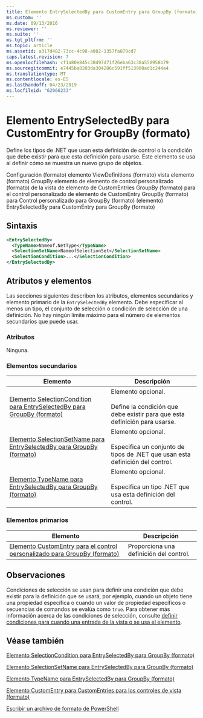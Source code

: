 ```yaml
---
title: Elemento EntrySelectedBy para CustomEntry para GroupBy (formato) | Microsoft Docs
ms.custom: ''
ms.date: 09/13/2016
ms.reviewer: ''
ms.suite: ''
ms.tgt_pltfrm: ''
ms.topic: article
ms.assetid: a317d482-73cc-4c98-a002-1357fa879cd7
caps.latest.revision: 7
ms.openlocfilehash: cf1a80e845c38d97d71f26eba63c38a550958b79
ms.sourcegitcommit: e7445ba8203da304286c591ff513900ad1c244a4
ms.translationtype: MT
ms.contentlocale: es-ES
ms.lasthandoff: 04/23/2019
ms.locfileid: "62066233"
---
```

# <a name="entryselectedby-element-for-customentry-for-groupby-format"></a>Elemento EntrySelectedBy para CustomEntry for GroupBy (formato)

Define los tipos de .NET que usan esta definición de control o la condición que debe existir para que esta definición para usarse. Este elemento se usa al definir cómo se muestra un nuevo grupo de objetos.

Configuración (formato) elemento ViewDefinitions (formato) vista elemento (formato) GroupBy elemento de elemento de control personalizado (formato) de la vista de elemento de CustomEntries GroupBy (formato) para el control personalizado de elemento de CustomEntry GroupBy (formato) para Control personalizado para GroupBy (formato) (elemento) EntrySelectedBy para CustomEntry para GroupBy (formato)

## <a name="syntax"></a>Sintaxis

```xml
<EntrySelectedBy>
  <TypeName>Nameof.NetType</TypeName>
  <SelectionSetName>NameofSelectionSet</SelectionSetName>
  <SelectionCondition>...</SelectionCondition>
</EntrySelectedBy>
```

## <a name="attributes-and-elements"></a>Atributos y elementos

Las secciones siguientes describen los atributos, elementos secundarios y elemento primario de la `EntrySelectedBy` elemento. Debe especificar al menos un tipo, el conjunto de selección o condición de selección de una definición. No hay ningún límite máximo para el número de elementos secundarios que puede usar.

### <a name="attributes"></a>Atributos

Ninguna.

### <a name="child-elements"></a>Elementos secundarios

|Elemento|Descripción|
|-------------|-----------------|
|[Elemento SelectionCondition para EntrySelectedBy para GroupBy (formato)](./selectioncondition-element-for-entryselectedby-for-groupby-format.md)|Elemento opcional.<br /><br /> Define la condición que debe existir para que esta definición para usarse.|
|[Elemento SelectionSetName para EntrySelectedBy para GroupBy (formato)](./selectionsetname-element-for-entryselectedby-for-groupby-format.md)|Elemento opcional.<br /><br /> Especifica un conjunto de tipos de .NET que usan esta definición del control.|
|[Elemento TypeName para EntrySelectedBy para GroupBy (formato)](./typename-element-for-entryselectedby-for-groupby-format.md)|Elemento opcional.<br /><br /> Especifica un tipo .NET que usa esta definición del control.|

### <a name="parent-elements"></a>Elementos primarios

|Elemento|Descripción|
|-------------|-----------------|
|[Elemento CustomEntry para el control personalizado para GroupBy (formato)](./customentry-element-for-customcontrol-for-groupby-format.md)|Proporciona una definición del control.|

## <a name="remarks"></a>Observaciones

Condiciones de selección se usan para definir una condición que debe existir para la definición que se usará, por ejemplo, cuando un objeto tiene una propiedad específica o cuando un valor de propiedad específicos o secuencias de comandos se evalúa como `true`. Para obtener más información acerca de las condiciones de selección, consulte [definir condiciones para cuando una entrada de la vista o se usa el elemento](./defining-conditions-for-displaying-data.md).

## <a name="see-also"></a>Véase también

[Elemento SelectionCondition para EntrySelectedBy para GroupBy (formato)](./selectioncondition-element-for-entryselectedby-for-groupby-format.md)

[Elemento SelectionSetName para EntrySelectedBy para GroupBy (formato)](./selectionsetname-element-for-entryselectedby-for-groupby-format.md)

[Elemento TypeName para EntrySelectedBy para GroupBy (formato)](./typename-element-for-entryselectedby-for-groupby-format.md)

[Elemento CustomEntry para CustomEntries para los controles de vista (formato)](./customentry-element-for-customentries-for-controls-for-view-format.md)

[Escribir un archivo de formato de PowerShell](./writing-a-powershell-formatting-file.md)
